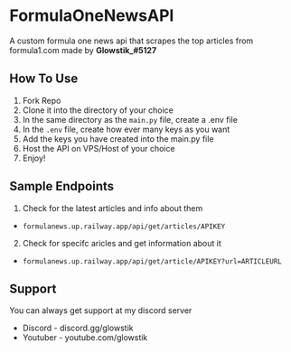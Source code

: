 # FormulaOneNewsAPI
A custom formula one news api that scrapes the top articles from formula1.com made by **Glowstik_#5127**


## How To Use
1. Fork Repo
2. Clone it into the directory of your choice
3. In the same directory as the `main.py` file, create a .env file
4. In the `.env` file, create how ever many keys as you want
5. Add the keys you have created into the main.py file
6. Host the API on VPS/Host of your choice
7. Enjoy!

## Sample Endpoints
1. Check for the latest articles and info about them
- `formulanews.up.railway.app/api/get/articles/APIKEY`
2. Check for specifc aricles and get information about it
- `formulanews.up.railway.app/api/get/article/APIKEY?url=ARTICLEURL`

## Support
You can always get support at my discord server
- Discord - discord.gg/glowstik
- Youtuber - youtube.com/glowstik
